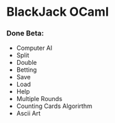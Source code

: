 # BlackJack OCaml

### <a>Done Beta:</a>
<ul>
<li>Computer AI
<li>Split
<li>Double
<li>Betting
<li>Save
<li>Load
<li>Help
<li>Multiple Rounds
<li>Counting Cards Algorirthm
<li>Ascii Art
  </ul>
  
